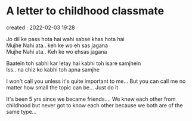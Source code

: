 # A letter to childhood classmate
created : 2022-02-03 19:28


Jo dil ke pass hota hai wahi sabse khas hota hai  
Mujhe Nahi ata.. keh ke wo eh sas jagana  
Mujhe Nahi ata.. Keh ke wo ehsas jagana  
  
  
Baatein toh sabhi kar letay hai kabhi toh isare samjhein  
Iss.. na chiz ko kabhi toh apna samjhe  
  
  
I won't call you unless it's quite important to me... But you can call me no matter how small the topic can be... Just do it  
  
  
It's been 5 yrs since we became friends.... We knew each other from childhood but never got to know each other because we both are of the same type...